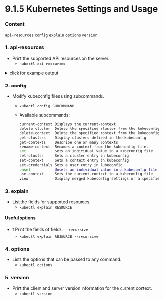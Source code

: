 # 9.1.5 Kubernetes Settings and Usage

### Content

`api-resources` `config` `explain` `options` `version`

### 1. api-resources

- Print the supported API resources on the server..
  - `kubectl api-resources`

<details>
  <summary>click for example output</summary>

    NAME                              SHORTNAMES   APIVERSION                             NAMESPACED   KIND
    bindings                                       v1                                     true         Binding
    componentstatuses                 cs           v1                                     false        ComponentStatus
    configmaps                        cm           v1                                     true         ConfigMap
    endpoints                         ep           v1                                     true         Endpoints
    events                            ev           v1                                     true         Event
    limitranges                       limits       v1                                     true         LimitRange
    namespaces                        ns           v1                                     false        Namespace
    nodes                             no           v1                                     false        Node
    ...
</details>

### 2. config

- Modify kubeconfig files using subcommands.
  - `kubectl config SUBCOMMAND`
  - Available subcommands:

    ```bash
    current-context Displays the current-context
    delete-cluster  Delete the specified cluster from the kubeconfig
    delete-context  Delete the specified context from the kubeconfig
    get-clusters    Display clusters defined in the kubeconfig
    get-contexts    Describe one or many contexts
    rename-context  Renames a context from the kubeconfig file.
    set             Sets an individual value in a kubeconfig file
    set-cluster     Sets a cluster entry in kubeconfig
    set-context     Sets a context entry in kubeconfig
    set-credentials Sets a user entry in kubeconfig
    unset           Unsets an individual value in a kubeconfig file
    use-context     Sets the current-context in a kubeconfig file
    view            Display merged kubeconfig settings or a specified kubeconfig file
    ```

### 3. explain

- List the fields for supported resources.
  - `kubectl explain RESOURCE`

#### Useful options

- ❗️ Print the fields of fields: `--recursive`
  - `kubectl explain RESOURCE --recursive`

### 4. options

- Lists the options that can be passed to any command.
  - `kubectl options`

### 5. version

- Print the client and server version information for the current context.
  - `kubectl version`
